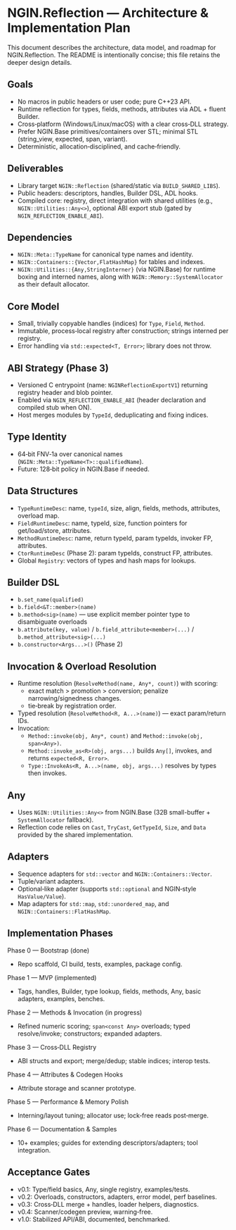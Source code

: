 # NGIN.Reflection — Architecture & Implementation Plan

This document describes the architecture, data model, and roadmap for NGIN.Reflection. The README is intentionally concise; this file retains the deeper design details.

## Goals

- No macros in public headers or user code; pure C++23 API.
- Runtime reflection for types, fields, methods, attributes via ADL + fluent Builder.
- Cross‑platform (Windows/Linux/macOS) with a clear cross‑DLL strategy.
- Prefer NGIN.Base primitives/containers over STL; minimal STL (string_view, expected, span, variant).
- Deterministic, allocation‑disciplined, and cache‑friendly.

## Deliverables

- Library target `NGIN::Reflection` (shared/static via `BUILD_SHARED_LIBS`).
- Public headers: descriptors, handles, Builder DSL, ADL hooks.
- Compiled core: registry, direct integration with shared utilities (e.g., `NGIN::Utilities::Any<>`), optional ABI export stub (gated by `NGIN_REFLECTION_ENABLE_ABI`).

## Dependencies

- `NGIN::Meta::TypeName` for canonical type names and identity.
- `NGIN::Containers::{Vector,FlatHashMap}` for tables and indexes.
- `NGIN::Utilities::{Any,StringInterner}` (via NGIN.Base) for runtime boxing and interned names, along with `NGIN::Memory::SystemAllocator` as their default allocator.

## Core Model

- Small, trivially copyable handles (indices) for `Type`, `Field`, `Method`.
- Immutable, process‑local registry after construction; strings interned per registry.
- Error handling via `std::expected<T, Error>`; library does not throw.

## ABI Strategy (Phase 3)

- Versioned C entrypoint (name: `NGINReflectionExportV1`) returning registry header and blob pointer.
- Enabled via `NGIN_REFLECTION_ENABLE_ABI` (header declaration and compiled stub when ON).
- Host merges modules by `TypeId`, deduplicating and fixing indices.

## Type Identity

- 64‑bit FNV‑1a over canonical names (`NGIN::Meta::TypeName<T>::qualifiedName`).
- Future: 128‑bit policy in NGIN.Base if needed.

## Data Structures

- `TypeRuntimeDesc`: name, `typeId`, size, align, fields, methods, attributes, overload map.
- `FieldRuntimeDesc`: name, typeId, size, function pointers for get/load/store, attributes.
- `MethodRuntimeDesc`: name, return typeId, param typeIds, invoker FP, attributes.
- `CtorRuntimeDesc` (Phase 2): param typeIds, construct FP, attributes.
- Global `Registry`: vectors of types and hash maps for lookups.

## Builder DSL

- `b.set_name(qualified)`
- `b.field<&T::member>(name)`
- `b.method<sig>(name)` — use explicit member pointer type to disambiguate overloads
- `b.attribute(key, value)` / `b.field_attribute<member>(...)` / `b.method_attribute<sig>(...)`
- `b.constructor<Args...>()` (Phase 2)

## Invocation & Overload Resolution

- Runtime resolution (`ResolveMethod(name, Any*, count)`) with scoring:
  - exact match > promotion > conversion; penalize narrowing/signedness changes.
  - tie‑break by registration order.
- Typed resolution (`ResolveMethod<R, A...>(name)`) — exact param/return IDs.
- Invocation:
  - `Method::invoke(obj, Any*, count)` and `Method::invoke(obj, span<Any>)`.
  - `Method::invoke_as<R>(obj, args...)` builds `Any[]`, invokes, and returns `expected<R, Error>`.
  - `Type::InvokeAs<R, A...>(name, obj, args...)` resolves by types then invokes.

## Any

- Uses `NGIN::Utilities::Any<>` from NGIN.Base (32B small-buffer + `SystemAllocator` fallback).
- Reflection code relies on `Cast`, `TryCast`, `GetTypeId`, `Size`, and `Data` provided by the shared implementation.

## Adapters

- Sequence adapters for `std::vector` and `NGIN::Containers::Vector`.
- Tuple/variant adapters.
- Optional‑like adapter (supports `std::optional` and NGIN‑style `HasValue/Value`).
- Map adapters for `std::map`, `std::unordered_map`, and `NGIN::Containers::FlatHashMap`.

## Implementation Phases

Phase 0 — Bootstrap (done)

- Repo scaffold, CI build, tests, examples, package config.

Phase 1 — MVP (implemented)

- Tags, handles, Builder<T>, type lookup, fields, methods, Any, basic adapters, examples, benches.

Phase 2 — Methods & Invocation (in progress)

- Refined numeric scoring; `span<const Any>` overloads; typed resolve/invoke; constructors; expanded adapters.

Phase 3 — Cross‑DLL Registry

- ABI structs and export; merge/dedup; stable indices; interop tests.

Phase 4 — Attributes & Codegen Hooks

- Attribute storage and scanner prototype.

Phase 5 — Performance & Memory Polish

- Interning/layout tuning; allocator use; lock‑free reads post‑merge.

Phase 6 — Documentation & Samples

- 10+ examples; guides for extending descriptors/adapters; tool integration.

## Acceptance Gates

- v0.1: Type/field basics, Any, single registry, examples/tests.
- v0.2: Overloads, constructors, adapters, error model, perf baselines.
- v0.3: Cross‑DLL merge + handles, loader helpers, diagnostics.
- v0.4: Scanner/codegen preview, warning‑free.
- v1.0: Stabilized API/ABI, documented, benchmarked.
